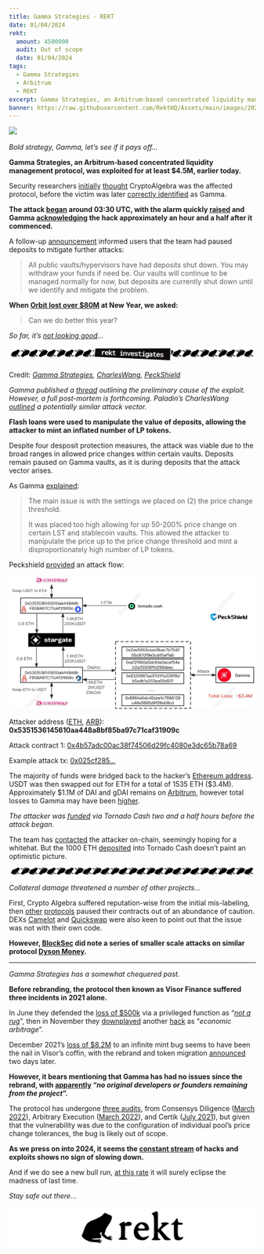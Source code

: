 ```yaml
---
title: Gamma Strategies - REKT
date: 01/04/2024
rekt:
  amount: 4500000
  audit: Out of scope
  date: 01/04/2024
tags:
  - Gamma Strategies 
  - Arbitrum
  - REKT
excerpt: Gamma Strategies, an Arbitrum-based concentrated liquidity management protocol, was exploited for at least $4.5M, earlier today. Recently we wondered, "Can we do better this year?". So far, it’s not looking good.
banner: https://raw.githubusercontent.com/RektHQ/Assets/main/images/2023/01/gamma-header.png
---
```


![](https://raw.githubusercontent.com/RektHQ/Assets/main/images/2023/01/gamma-header.png)

_Bold strategy, Gamma, let’s see if it pays off…_

**Gamma Strategies, an Arbitrum-based concentrated liquidity management protocol, was exploited for at least $4.5M, earlier today.**

Security researchers [initially](https://twitter.com/PeckShieldAlert/status/1742753372334399513)  [thought](https://twitter.com/Phalcon_xyz/status/1742764570236608675) CryptoAlgebra was the affected protocol, before the victim was later [correctly identified](https://twitter.com/shoucccc/status/1742765618984829326) as Gamma.

**The attack [began](https://arbiscan.io/tx/0x025cf2858723369d606ee3abbc4ec01eab064a97cc9ec578bf91c6908679be75) around 03:30 UTC, with the alarm quickly [raised](https://twitter.com/PeckShieldAlert/status/1742753372334399513) and Gamma [acknowledging](https://twitter.com/GammaStrategies/status/1742772630699364759) the hack approximately an hour and a half after it commenced.**

A follow-up [announcement](https://twitter.com/GammaStrategies/status/1742839968240980408) informed users that the team had paused deposits to mitigate further attacks:

>All public vaults/hypervisors have had deposits shut down. You may withdraw your funds if need be. Our vaults will continue to be managed normally for now, but deposits are currently shut down until we identify and mitigate the problem.

**When [Orbit lost over $80M](https://rekt.news/orbit-bridge-rekt/) at New Year, we asked:**

>Can we do better this year?

_So far, it’s [not looking good](https://twitter.com/pcaversaccio/status/1742793977709899909)…_

![](https://raw.githubusercontent.com/RektHQ/Assets/main/images/2021/09/rekt-investigates-linebreak.png)

Credit: _[Gamma Strategies](https://twitter.com/GammaStrategies/status/1742882840247779453), [CharlesWang](https://twitter.com/CharlesWangP/status/1742855857178587387), [PeckShield](https://twitter.com/PeckShieldAlert/status/1742858988499427610/)_

_Gamma published a [thread](https://twitter.com/GammaStrategies/status/1742882840247779453) outlining the preliminary cause of the exploit. However, a full post-mortem is forthcoming. Paladin’s CharlesWang [outlined](https://twitter.com/CharlesWangP/status/1742855857178587387) a potentially similar attack vector._

**Flash loans were used to manipulate the value of deposits, allowing the attacker to mint an inflated number of LP tokens.**

Despite four desposit protection measures, the attack was viable due to the broad ranges in allowed price changes within certain vaults. Deposits remain paused on Gamma vaults, as it is during deposits that the attack vector arises.

As Gamma [explained](https://twitter.com/GammaStrategies/status/1742882843607416860):

>The main issue is with the settings we placed on (2) the price change threshold.
>
>It was placed too high allowing for up 50-200% price change on certain LST and stablecoin vaults. This allowed the attacker to manipulate the price up to the price change threshold and mint a disproportionately high number of LP tokens.

Peckshield [provided](https://twitter.com/PeckShieldAlert/status/1742858988499427610/) an attack flow:

![](https://raw.githubusercontent.com/RektHQ/Assets/main/images/2023/01/gamma-flow.png)

Attacker address ([ETH](https://etherscan.io/address/0x5351536145610aa448a8bf85ba97c71caf31909c), [ARB](https://arbiscan.io/address/0x5351536145610aa448a8bf85ba97c71caf31909c)): **0x5351536145610aa448a8bf85ba97c71caf31909c**

Attack contract 1: [0x4b57adc00ac38f74506d29fc4080e3dc65b78a69](https://arbiscan.io/address/0x4b57adc00ac38f74506d29fc4080e3dc65b78a69)

Example attack tx: [0x025cf285…](https://arbiscan.io/tx/0x025cf2858723369d606ee3abbc4ec01eab064a97cc9ec578bf91c6908679be75)

The majority of funds were bridged back to the hacker’s [Ethereum address](https://etherscan.io/address/0x5351536145610aa448a8bf85ba97c71caf31909c). USDT was then swapped out for ETH for a total of 1535 ETH ($3.4M). Approximately $1.1M of DAI and gDAI remains on [Arbitrum](https://arbiscan.io/address/0x5351536145610aa448a8bf85ba97c71caf31909c), however total losses to Gamma may have been [higher](https://twitter.com/itspublu/status/1742788866883363041).

_The attacker was [funded](https://etherscan.io/tx/0x9d82ff833fd56004d046a90658313a811f6f4aacd66d5326ccc2bdd993ecd251) via Tornado Cash two and a half hours before the attack began._

The team has [contacted](https://etherscan.io/tx/0x293698c1ab8b7c411d17aff9176c60ebafbeddefe557ff80f8dddd50c77e2cc2) the attacker on-chain, seemingly hoping for a whitehat. But the 1000 ETH [deposited](https://etherscan.io/advanced-filter?fadd=0x5351536145610aa448a8bf85ba97c71caf31909c&tadd=0xd90e2f925DA726b50C4Ed8D0Fb90Ad053324F31b&qt=1) into Tornado Cash doesn’t paint an optimistic picture.

![](https://raw.githubusercontent.com/RektHQ/Assets/main/images/2021/03/rekt-linebreak.png)

_Collateral damage threatened a number of other projects…_

First, Crypto Algebra suffered reputation-wise from the initial mis-labeling, then [other](https://twitter.com/Eclipsefi/status/1742767159087112319)  [protocols](https://twitter.com/stellaxyz_/status/1742780708698124472) paused their contracts out of an abundance of caution. DEXs [Camelot](https://twitter.com/CamelotDEX/status/1742775130667831482) and [Quickswap](https://twitter.com/QuickswapDEX/status/1742785790856278221) were also keen to point out that the issue was not with their own code.

**However, [BlockSec](https://twitter.com/Phalcon_xyz/status/1742887316014891069) did note a series of smaller scale attacks on similar protocol [Dyson Money](https://twitter.com/dyson_money/status/1742895378964324812).**

---

_Gamma Strategies has a somewhat chequered past._

**Before rebranding, the protocol then known as Visor Finance suffered three incidents in 2021 alone.**

In June they defended the [loss of $500k](https://visorfinance.medium.com/visor-beta-incident-report-1b2521b9266) via a privileged function as “_[not a rug](https://twitter.com/GammaStrategies/status/1406261211000344576)_”, then in November they [downplayed](https://twitter.com/GammaStrategies/status/1464574917056385025) another [hack](https://twitter.com/Mudit__Gupta/status/1464657484367339527) as “_economic arbitrage_”.

December 2021’s [loss of $8.2M](https://rekt.news/visor-finance-rekt/) to an infinite mint bug seems to have been the nail in Visor’s coffin, with the rebrand and token migration [announced](https://medium.com/gamma-strategies/visor-merges-with-gamma-a-re-org-focusing-on-security-and-performance-b4deaf67e273) two days later.

**However, it bears mentioning that Gamma has had no issues since the rebrand, with [apparently](https://t.me/lobsters_chat/469430) “_no original developers or founders remaining from the project_”.**

The protocol has undergone [three audits](https://docs.gamma.xyz/gamma/learn/audits), from Consensys Diligence ([March 2022](https://github.com/GammaStrategies/hypervisor/blob/master/audits/ConsenSys-Diligence-Audit-28-03-22.pdf)), Arbitrary Execution ([March 2022](https://github.com/GammaStrategies/hypervisor/blob/master/audits/AE_Gamma_audit_09_03_22.pdf)), and Certik ([July 2021](https://github.com/GammaStrategies/hypervisor/blob/master/audits/REP-Hypervisor-2021-07-07.pdf)), but given that the vulnerability was due to the configuration of individual pool’s price change tolerances, the bug is likely out of scope.

**As we press on into 2024, it seems the [constant stream](https://rekt.news/leaderboard/) of hacks and exploits shows no sign of slowing down.**

And if we do see a new bull run, [at this rate](https://twitter.com/PaulFrambot/status/1742822921507049645) it will surely eclipse the madness of last time.

_Stay safe out there…_

![](https://raw.githubusercontent.com/RektHQ/Assets/main/images/2021/08/rekt-outline-conc.png)
